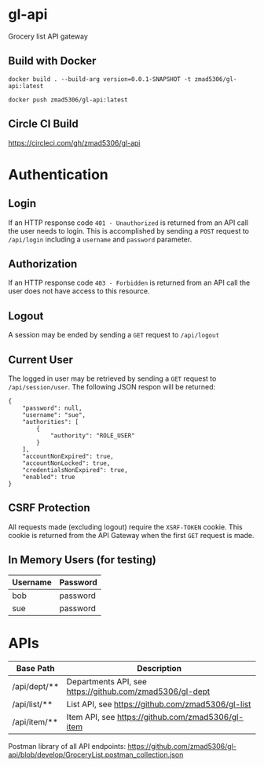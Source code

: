 # gl-api
Grocery list API gateway

## Build with Docker

`docker build . --build-arg version=0.0.1-SNAPSHOT -t zmad5306/gl-api:latest`

`docker push zmad5306/gl-api:latest`

## Circle CI Build

https://circleci.com/gh/zmad5306/gl-api

# Authentication

## Login

If an HTTP response code `401 - Unauthorized` is returned from an API call the user needs to login. This is accomplished by sending a `POST` request to `/api/login` including a `username` and `password` parameter.

## Authorization

If an HTTP response code `403 - Forbidden` is returned from an API call the user does not have access to this resource.

## Logout

A session may be ended by sending a `GET` request to `/api/logout`

## Current User

The logged in user may be retrieved by sending a `GET` request to `/api/session/user`. The following JSON respon will be returned:

```
{
    "password": null,
    "username": "sue",
    "authorities": [
        {
            "authority": "ROLE_USER"
        }
    ],
    "accountNonExpired": true,
    "accountNonLocked": true,
    "credentialsNonExpired": true,
    "enabled": true
}
```

## CSRF Protection

All requests made (excluding logout) require the `XSRF-TOKEN` cookie. This cookie is returned from the API Gateway when the first `GET` request is made.

## In Memory Users (for testing)
| Username | Password |
| -------- | -------- |
| bob      | password |
| sue      | password |

# APIs

| Base Path    | Description                                              |
| ------------ | -------------------------------------------------------- |
| /api/dept/** | Departments API, see https://github.com/zmad5306/gl-dept |
| /api/list/** | List API, see https://github.com/zmad5306/gl-list        |
| /api/item/** | Item API, see https://github.com/zmad5306/gl-item        |

Postman library of all API endpoints: https://github.com/zmad5306/gl-api/blob/develop/GroceryList.postman_collection.json
